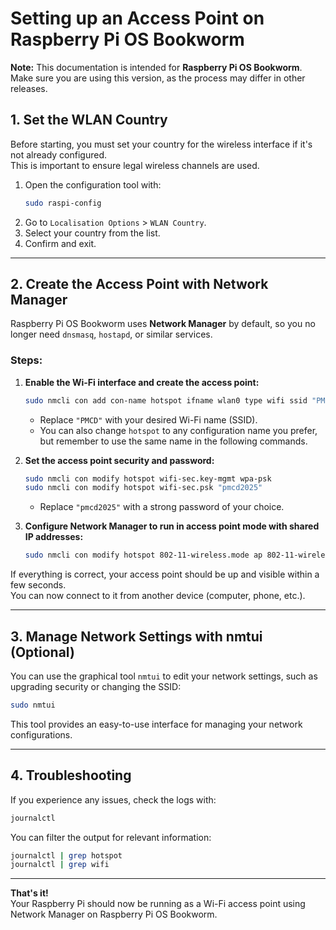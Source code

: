 # Setting up an Access Point on Raspberry Pi OS Bookworm

**Note:** This documentation is intended for **Raspberry Pi OS Bookworm**.  
Make sure you are using this version, as the process may differ in other releases.

## 1. Set the WLAN Country

Before starting, you must set your country for the wireless interface if it's not already configured.  
This is important to ensure legal wireless channels are used.

1. Open the configuration tool with:
   ```bash
   sudo raspi-config
   ```
2. Go to `Localisation Options` > `WLAN Country`.
3. Select your country from the list.
4. Confirm and exit.

<!-- Optionally, add an image here if available -->

---

## 2. Create the Access Point with Network Manager

Raspberry Pi OS Bookworm uses **Network Manager** by default, so you no longer need `dnsmasq`, `hostapd`, or similar services.

### Steps:

1. **Enable the Wi-Fi interface and create the access point:**
   ```bash
   sudo nmcli con add con-name hotspot ifname wlan0 type wifi ssid "PMCD"
   ```
   - Replace `"PMCD"` with your desired Wi-Fi name (SSID).
   - You can also change `hotspot` to any configuration name you prefer, but remember to use the same name in the following commands.

2. **Set the access point security and password:**
   ```bash
   sudo nmcli con modify hotspot wifi-sec.key-mgmt wpa-psk
   sudo nmcli con modify hotspot wifi-sec.psk "pmcd2025"
   ```
   - Replace `"pmcd2025"` with a strong password of your choice.

3. **Configure Network Manager to run in access point mode with shared IP addresses:**
   ```bash
   sudo nmcli con modify hotspot 802-11-wireless.mode ap 802-11-wireless.band bg ipv4.method shared
   ```

If everything is correct, your access point should be up and visible within a few seconds.  
You can now connect to it from another device (computer, phone, etc.).

---

## 3. Manage Network Settings with nmtui (Optional)

You can use the graphical tool `nmtui` to edit your network settings, such as upgrading security or changing the SSID:

```bash
sudo nmtui
```

This tool provides an easy-to-use interface for managing your network configurations.

---

## 4. Troubleshooting

If you experience any issues, check the logs with:

```bash
journalctl
```

You can filter the output for relevant information:

```bash
journalctl | grep hotspot
journalctl | grep wifi
```

---

**That's it!**  
Your Raspberry Pi should now be running as a Wi-Fi access point using Network Manager on Raspberry Pi OS Bookworm.

